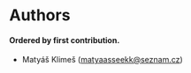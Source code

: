 # Authors

#### Ordered by first contribution.

- Matyáš Klimeš ([matyaasseekk@seznam.cz](mailto:matyaasseekk@seznam.cz))

